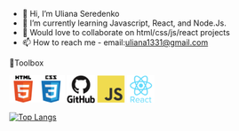 - 👋 Hi, I’m Uliana Seredenko
- 👀 I’m currently learning Javascript, React, and Node.Js. 
- 💞️ Would love to collaborate on html/css/js/react projects
- 📫 How to reach me - email:uliana1331@gmail.com

🧰Toolbox

<img src="https://github.com/devicons/devicon/blob/master/icons/html5/html5-original-wordmark.svg" alt="HTML logo" width ="50" height="50"/><img src="https://github.com/devicons/devicon/blob/master/icons/css3/css3-original-wordmark.svg" alt="CSS logo" width ="50" height="50"/> <img src="https://github.com/devicons/devicon/blob/master/icons/github/github-original-wordmark.svg" alt="GitHub logo" width ="50" height="50"/> <img src="https://github.com/devicons/devicon/blob/master/icons/javascript/javascript-original.svg" alt="JS logo" width ="50" height="50"/> <img src="https://github.com/devicons/devicon/blob/master/icons/react/react-original-wordmark.svg" alt="React logo" width ="50" height="50"/>



[![Top Langs](https://github-readme-stats.vercel.app/api/top-langs/?username=ulianasunny31&layout=pie&langs_count=6)](https://github.com/ulianasunny31/github-readme-stats)

